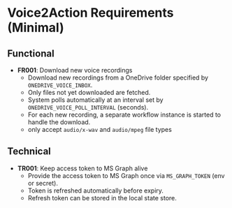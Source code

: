
# Voice2Action Requirements (Minimal)

## Functional

- **FR001**: Download new voice recordings
	- Download new recordings from a OneDrive folder specified by `ONEDRIVE_VOICE_INBOX`.
	- Only files not yet downloaded are fetched.
	- System polls automatically at an interval set by `ONEDRIVE_VOICE_POLL_INTERVAL` (seconds).
	- For each new recording, a separate workflow instance is started to handle the download.
    - only accept `audio/x-wav` and `audio/mpeg` file types

## Technical

- **TR001**: Keep access token to MS Graph alive
	- Provide the access token to MS Graph once via `MS_GRAPH_TOKEN` (env or secret).
	- Token is refreshed automatically before expiry.
	- Refresh token can be stored in the local state store.
